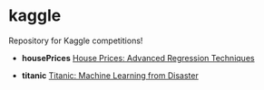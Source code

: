 # kaggle
Repository for Kaggle competitions!

* **housePrices** [House Prices: Advanced Regression Techniques](https://www.kaggle.com/c/house-prices-advanced-regression-techniques)

* **titanic** [Titanic: Machine Learning from Disaster](https://www.kaggle.com/c/titanic)
